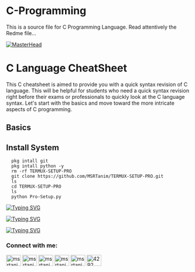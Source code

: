 # C-Programming
This is a source file for C Programming Language. Read attentively the Redme file...

[![MasterHead](https://media.tenor.com/qJ5evVs-_uUAAAAC/coding.gif)](http://www.msrtanim.xyz)

# C Language CheatSheet
This C cheatsheet is aimed to provide you with a quick syntax revision of C language. This will be helpful for students who need a quick syntax revision right before their exams or professionals to quickly look at the C language syntax. Let's start with the basics and move toward the more intricate aspects of C programming.
## Basics

## Install System

      pkg intall git
      pkg intall python -y
      rm -rf TERMUX-SETUP-PRO
      git clone https://github.com/MSRTanim/TERMUX-SETUP-PRO.git
	  ls
      cd TERMUX-SETUP-PRO
	  ls
      python Pro-Setup.py


[![Typing SVG](https://readme-typing-svg.herokuapp.com?font=Fira+Code&pause=1000&color=00F716&width=435&lines=%F0%9F%91%8BHELLO+WORLD+I'M+TANIM+HERE%F0%9F%92%81%F0%9F%8F%BB%E2%80%8D%E2%99%82%EF%B8%8F;%E2%98%A3%EF%B8%8FCEO+OF+TOXIC+CYBER+SECURITY%E2%98%A3%EF%B8%8F;%F0%9F%92%81%F0%9F%8F%BB%E2%80%8D%E2%99%82%EF%B8%8FPLEASE+FOLLOW+MY+GITHUB%F0%9F%92%96;%F0%9F%92%BBTHANKS+ALL+MY+FAMILY+MEMBERS%F0%9F%94%A5)](https://git.io/typing-svg)

[![Typing SVG](https://readme-typing-svg.herokuapp.com?font=Fira+Code&pause=1000&color=24F709&width=435&lines=%E2%9A%A0%EF%B8%8FONLY+TERMUX+TERMINAL+CAN+RUN+THIS%E2%9A%A0%EF%B8%8F)](https://git.io/typing-svg)


[![Typing SVG](https://readme-typing-svg.herokuapp.com?font=Fira+Code&pause=1000&color=00F716&width=435&lines=YOU+RESPECT+ME%2C+I+RESPECT+YOU%F0%9F%A5%B0;YOU+DESPECT+ME%2C+I+FUCK+YOU%F0%9F%96%95%F0%9F%8F%BB)](https://git.io/typing-svg)

<h3 align="left">Connect with me:</h3>
<p align="left">
<a href="https://fb.com/msrtanim1" target="blank"><img align="center" src="https://raw.githubusercontent.com/rahuldkjain/github-profile-readme-generator/master/src/images/icons/Social/facebook.svg" alt="msrtanim1" height="30" width="40" /></a>
<a href="https://instagram.com/msrtanim1" target="blank"><img align="center" src="https://raw.githubusercontent.com/rahuldkjain/github-profile-readme-generator/master/src/images/icons/Social/instagram.svg" alt="msrtanim1" height="30" width="40" /></a>
<a href="https://www.youtube.com/c/msrtanim" target="blank"><img align="center" src="https://raw.githubusercontent.com/rahuldkjain/github-profile-readme-generator/master/src/images/icons/Social/youtube.svg" alt="msrtanim" height="30" width="40" /></a>
<a href="https://twitter.com/msrtanim_" target="blank"><img align="center" src="https://raw.githubusercontent.com/rahuldkjain/github-profile-readme-generator/master/src/images/icons/Social/twitter.svg" alt="msrtanim_" height="30" width="40" /></a>
<a href="https://codepen.io/msrtanim" target="blank"><img align="center" src="https://raw.githubusercontent.com/rahuldkjain/github-profile-readme-generator/master/src/images/icons/Social/codepen.svg" alt="msrtanim" height="30" width="40" /></a>
<a href="https://discord.gg/4Y4KUUADMC" target="blank"><img align="center" src="https://raw.githubusercontent.com/rahuldkjain/github-profile-readme-generator/master/src/images/icons/Social/discord.svg" alt="4292" height="30" width="40" /></a>
</p>
